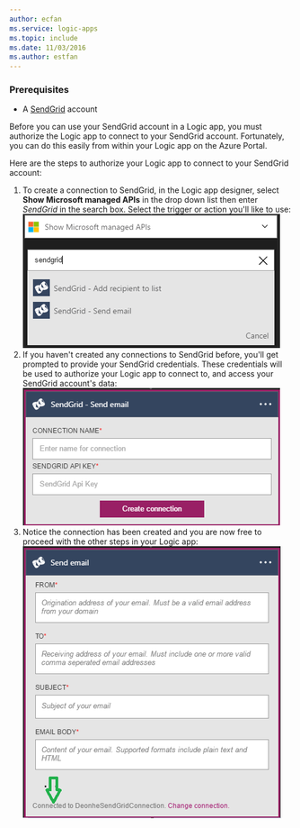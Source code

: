 ```yaml
---
author: ecfan
ms.service: logic-apps
ms.topic: include
ms.date: 11/03/2016
ms.author: estfan
---
```

### Prerequisites
* A [SendGrid](https://www.SendGrid.com/) account 

Before you can use your SendGrid account in a Logic app, you must authorize the Logic app to connect to your SendGrid account. Fortunately, you can do this easily from within your Logic app on the Azure Portal. 

Here are the steps to authorize your Logic app to connect to your SendGrid account:

1. To create a connection to SendGrid, in the Logic app designer, select **Show Microsoft managed APIs** in the drop down list then enter *SendGrid* in the search box. Select the trigger or action you'll like to use:  
   ![SendGrid step 1](./media/connectors-create-api-sendgrid/sendgrid-1.png)
2. If you haven't created any connections to SendGrid before, you'll get prompted to provide your SendGrid credentials. These credentials will be used to authorize your Logic app to connect to, and access your SendGrid account's data:  
   ![SendGrid step 2](./media/connectors-create-api-sendgrid/sendgrid-2.png)
3. Notice the connection has been created and you are now free to proceed with the other steps in your Logic app:  
   ![SendGrid step 3](./media/connectors-create-api-sendgrid/sendgrid-3.png)   

